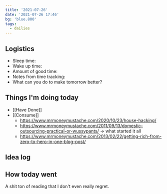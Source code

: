 ```yaml
---
title: '2021-07-26'
date: '2021-07-26 17:46'
bg: 'blue.800'
tags:
  - dailies
---
```


## Logistics
- Sleep time:
- Wake up time:
- Amount of good time:
- Notes from time tracking:
- What can you do to make tomorrow better?

## Things I'm doing today

- [[Have Done]]
- [[Consume]]
	- https://www.mrmoneymustache.com/2020/10/23/house-hacking/
	- https://www.mrmoneymustache.com/2011/09/13/domestic-outsourcing-practical-or-wussypants/ -> what started it all
	- https://www.mrmoneymustache.com/2013/02/22/getting-rich-from-zero-to-hero-in-one-blog-post/

## Idea log


## How today went
A shit ton of reading that I don't even really regret. 